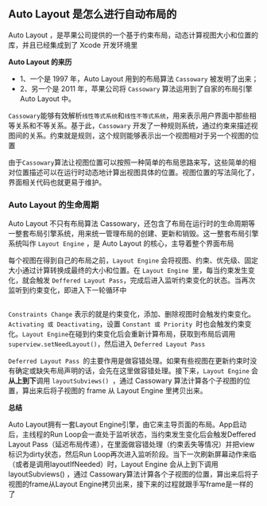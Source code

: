 ## Auto Layout 是怎么进行自动布局的 


Auto Layout ，是苹果公司提供的一个基于约束布局，动态计算视图大小和位置的库，并且已经集成到了 Xcode 开发环境里

**Auto Layout 的来历**
- 1、一个是 1997 年，Auto Layout 用到的布局算法 `Cassowary` 被发明了出来；
- 2、另一个是 2011 年，苹果公司将 `Cassowary` 算法运用到了自家的布局引擎 Auto Layout 中。



`Cassowary`能够有效解析`线性等式系统`和`线性不等式系统`，用来表示用户界面中那些相等关系和不等关系。基于此，`Cassowary` 开发了一种规则系统，通过约束来描述视图间的关系。约束就是规则，这个规则能够表示出一个视图相对于另一个视图的位置


由于`Cassowary`算法让视图位置可以按照一种简单的布局思路来写，这些简单的相对位置描述可以在运行时动态地计算出视图具体的位置。视图位置的写法简化了，界面相关代码也就更易于维护。




### Auto Layout 的生命周期



Auto Layout 不只有布局算法 Cassowary，还包含了布局在运行时的生命周期等一整套布局引擎系统，用来统一管理布局的创建、更新和销毁。这一整套布局引擎系统叫作 `Layout Engine` ，是 Auto Layout 的核心，主导着整个界面布局



每个视图在得到自己的布局之前，`Layout Engine` 会将视图、约束、优先级、固定大小通过计算转换成最终的大小和位置。在 `Layout Engine `里，每当约束发生变化，就会触发 `Deffered Layout Pass`，完成后进入监听约束变化的状态。当再次监听到约束变化，即进入下一轮循环中


![]()


`Constraints Change` 表示的就是约束变化，添加、删除视图时会触发约束变化。`Activating 或 Deactivating`，设置 `Constant 或 Priority `时也会触发约束变化。`Layout Engine`在碰到约束变化后会重新计算布局，获取到布局后调用 `superview.setNeedLayout()`，然后进入 `Deferred Layout Pass`




`Deferred Layout Pass `的主要作用是做容错处理。如果有些视图在更新约束时没有确定或缺失布局声明的话，会先在这里做容错处理。接下来，`Layout Engine` 会**从上到下**调用 `layoutSubviews() `，通过 Cassowary 算法计算各个子视图的位置，算出来后将子视图的 frame 从 Layout Engine 里拷贝出来。

**总结**
 
Auto Layout拥有一套Layout Engine引擎，由它来主导页面的布局。App启动后，主线程的Run Loop会一直处于监听状态，当约束发生变化后会触发Deffered Layout Pass（延迟布局传递），在里面做容错处理（约束丢失等情况）并把view标识为dirty状态，然后Run Loop再次进入监听阶段。当下一次刷新屏幕动作来临（或者是调用layoutIfNeeded）时，Layout Engine 会从上到下调用 layoutSubviews() ，通过 Cassowary算法计算各个子视图的位置，算出来后将子视图的frame从Layout Engine拷贝出来，接下来的过程就跟手写frame是一样的了
































































































